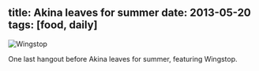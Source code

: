 title: Akina leaves for summer
date: 2013-05-20
tags: [food, daily]
---

![Wingstop](https://dl.dropbox.com/u/4291520/scriptogram/wingstop.jpg)

One last hangout before Akina leaves for summer, featuring Wingstop.
